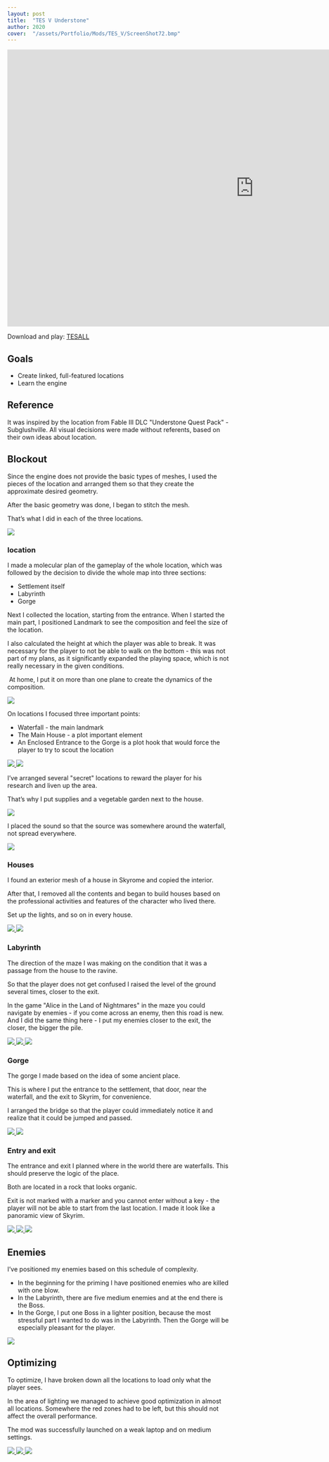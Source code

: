 ```yaml
---
layout: post
title:  "TES V Understone"
author: 2020
cover:  "/assets/Portfolio/Mods/TES_V/ScreenShot72.bmp"
---
```


<iframe width="1120" height="630" src="https://www.youtube.com/embed/DU2NyjNeU38?si=qqXvEt7fSDYHjNRO" title="YouTube video player" frameborder="0" allow="accelerometer; autoplay; clipboard-write; encrypted-media; gyroscope; picture-in-picture; web-share" referrerpolicy="strict-origin-when-cross-origin" allowfullscreen></iframe>

Download and play:
[TESALL](https://tesall.club/files/modi-dlya-skyrim/lokatsii/11326-poselenie-anderstoun)

<h2>Goals</h2>

<ul>
<li>Create linked, full-featured locations</li>
<li>Learn the engine</li>
</ul>

<h2>Reference</h2>
​
It was inspired by the location from Fable III DLC "Understone Quest Pack" - Subglushville. All visual decisions were made without referents, based on their own ideas about location.

<h2>Blockout</h2>
​
Since the engine does not provide the basic types of meshes, I used the pieces of the location and arranged them so that they create the approximate desired geometry.

After the basic geometry was done, I began to stitch the mesh.

That’s what I did in each of the three locations.

<a href="/assets/Portfolio/Mods/TES_V/ScreenShot7.bmp" data-lightbox="refs" data-title="Refs">
  <img src="/assets/Portfolio/Mods/TES_V/ScreenShot7.bmp">
</a>

<h3>location</h3>

I made a molecular plan of the gameplay of the whole location, which was followed by the decision to divide the whole map into three sections:

<ul>
<li>Settlement itself</li>
<li>Labyrinth</li>
<li>Gorge</li>
</ul>

​Next I collected the location, starting from the entrance. When I started the main part, I positioned Landmark to see the composition and feel the size of the location.

 
I also calculated the height at which the player was able to break. It was necessary for the player to not be able to walk on the bottom - this was not part of my plans, as it significantly expanded the playing space, which is not really necessary in the given conditions. 

​
At home, I put it on more than one plane to create the dynamics of the composition.

<a href="/assets/Portfolio/Mods/TES_V/Copmose.bmp" data-lightbox="refs" data-title="Refs">
  <img src="/assets/Portfolio/Mods/TES_V/Copmose.bmp">
</a>


On locations I focused three important points:

<ul>
<li>Waterfall - the main landmark</li>
<li>The Main House - a plot important element</li>
<li>An Enclosed Entrance to the Gorge is a plot hook that would force the player to try to scout the location</li>
</ul>

<a href="/assets/Portfolio/Mods/TES_V/Screenshot_1.png" data-lightbox="refs" data-title="Refs">
  <img src="/assets/Portfolio/Mods/TES_V/Screenshot_1.png">
</a>
<a href="/assets/Portfolio/Mods/TES_V/Door.bmp" data-lightbox="refs" data-title="Refs">
  <img src="/assets/Portfolio/Mods/TES_V/Door.bmp">
</a>


I’ve arranged several "secret" locations to reward the player for his research and liven up the area.

That’s why I put supplies and a vegetable garden next to the house.

<a href="/assets/Portfolio/Mods/TES_V/Secret_spot.png" data-lightbox="refs" data-title="Refs">
  <img src="/assets/Portfolio/Mods/TES_V/Secret_spot.png">
</a>

I placed the sound so that the source was somewhere around the waterfall, not spread everywhere.

<a href="/assets/Portfolio/Mods/TES_V/Sound.png" data-lightbox="refs" data-title="Refs">
  <img src="/assets/Portfolio/Mods/TES_V/Sound.png">
</a>

<h3>Houses</h3>

I found an exterior mesh of a house in Skyrome and copied the interior.

After that, I removed all the contents and began to build houses based on the professional activities and features of the character who lived there.

Set up the lights, and so on in every house.

<a href="/assets/Portfolio/Mods/TES_V/Home1.png" data-lightbox="refs" data-title="Refs">
  <img src="/assets/Portfolio/Mods/TES_V/Home1.png">
</a>
<a href="/assets/Portfolio/Mods/TES_V/Home2.png" data-lightbox="refs" data-title="Refs">
  <img src="/assets/Portfolio/Mods/TES_V/Home2.png">
</a>

<h3>Labyrinth</h3>


The direction of the maze I was making on the condition that it was a passage from the house to the ravine. 

So that the player does not get confused I raised the level of the ground several times, closer to the exit.

In the game "Alice in the Land of Nightmares" in the maze you could navigate by enemies - if you come across an enemy, then this road is new. And I did the same thing here - I put my enemies closer to the exit, the closer, the bigger the pile.

<a href="/assets/Portfolio/Mods/TES_V/Lab.png" data-lightbox="refs" data-title="Refs">
  <img src="/assets/Portfolio/Mods/TES_V/Lab.png">
</a>
<a href="/assets/Portfolio/Mods/TES_V/Lab_entr.bmp" data-lightbox="refs" data-title="Refs">
  <img src="/assets/Portfolio/Mods/TES_V/Lab_entr.bmp">
</a>
<a href="/assets/Portfolio/Mods/TES_V/Up.bmp" data-lightbox="refs" data-title="Refs">
  <img src="/assets/Portfolio/Mods/TES_V/Up.bmp">
</a>


<h3>Gorge</h3>

The gorge I made based on the idea of some ancient place.

This is where I put the entrance to the settlement, that door, near the waterfall, and the exit to Skyrim, for convenience. 

I arranged the bridge so that the player could immediately notice it and realize that it could be jumped and passed.

<a href="/assets/Portfolio/Mods/TES_V/ScreenShot54.bmp" data-lightbox="refs" data-title="Refs">
  <img src="/assets/Portfolio/Mods/TES_V/ScreenShot54.bmp">
</a>
<a href="/assets/Portfolio/Mods/TES_V/To_entr.png" data-lightbox="refs" data-title="Refs">
  <img src="/assets/Portfolio/Mods/TES_V/To_entr.png">
</a>

<h3>Entry and exit</h3>

The entrance and exit I planned where in the world there are waterfalls. This should preserve the logic of the place. 

Both are located in a rock that looks organic. 

 
Exit is not marked with a marker and you cannot enter without a key - the player will not be able to start from the last location. I made it look like a panoramic view of Skyrim.

<a href="/assets/Portfolio/Mods/TES_V/ScreenShot72.bmp" data-lightbox="refs" data-title="Refs">
  <img src="/assets/Portfolio/Mods/TES_V/ScreenShot72.bmp">
</a>
<a href="/assets/Portfolio/Mods/TES_V/ScreenShot59.bmp" data-lightbox="refs" data-title="Refs">
  <img src="/assets/Portfolio/Mods/TES_V/ScreenShot59.bmp">
</a>
<a href="/assets/Portfolio/Mods/TES_V/ScreenShot63.bmp" data-lightbox="refs" data-title="Refs">
  <img src="/assets/Portfolio/Mods/TES_V/ScreenShot63.bmp">
</a>

<h2>Enemies</h2>
 
I’ve positioned my enemies based on this schedule of complexity.
<ul>
<li>In the beginning for the priming I have positioned enemies who are killed with one blow.</li>
<li>In the Labyrinth, there are five medium enemies and at the end there is the Boss.</li>
<li>In the Gorge, I put one Boss in a lighter position, because the most stressful part I wanted to do was in the Labyrinth. Then the Gorge will be especially pleasant for the player.</li>
</ul>

<a href="/assets/Portfolio/Mods/TES_V/ScreenShot42.bmp" data-lightbox="refs" data-title="Refs">
  <img src="/assets/Portfolio/Mods/TES_V/ScreenShot42.bmp">
</a>

<h2>Optimizing</h2>

To optimize, I have broken down all the locations to load only what the player sees. 

In the area of lighting we managed to achieve good optimization in almost all locations. Somewhere the red zones had to be left, but this should not affect the overall performance. 


The mod was successfully launched on a weak laptop and on medium settings.

<a href="/assets/Portfolio/Mods/TES_V/Opt.png" data-lightbox="refs" data-title="Refs">
  <img src="/assets/Portfolio/Mods/TES_V/Opt.png">
</a>
<a href="/assets/Portfolio/Mods/TES_V/Light2.png" data-lightbox="refs" data-title="Refs">
  <img src="/assets/Portfolio/Mods/TES_V/Light2.png">
</a>
<a href="/assets/Portfolio/Mods/TES_V/Opt2.png.png" data-lightbox="refs" data-title="Refs">
  <img src="/assets/Portfolio/Mods/TES_V/Opt2.png.png">
</a>


